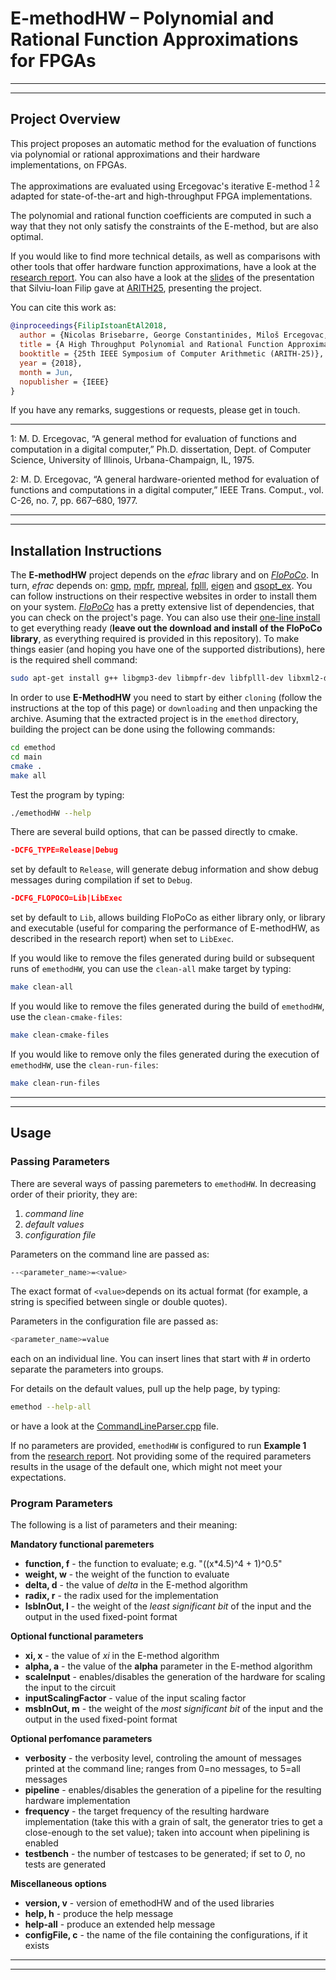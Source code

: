 # E-methodHW – Polynomial and Rational Function Approximations for FPGAs

***
***

## Project Overview

This project proposes an automatic method for the evaluation of functions via polynomial or rational approximations and their hardware implementations, on FPGAs.

The approximations are evaluated using Ercegovac's iterative E-method <sup>[1](#ref1)</sup>  <sup>[2](#ref2)</sup>  adapted for state-of-the-art and high-throughput FPGA implementations.

The polynomial and rational function coefficients are computed in such a way that they not only satisfy the constraints of the E-method, but are also optimal.

If you would like to find more technical details, as well as comparisons with other tools that offer hardware function approximations, have a look at the [research report]. You can also have a look at the [slides] of the presentation that Silviu-Ioan Filip gave at [ARITH25], presenting the project.

You can cite this work as:
```bibtex
@inproceedings{FilipIstoanEtAl2018,
  author = {Nicolas Brisebarre, George Constantinides, Miloš Ercegovac, Silviu-Ioan Filip, Matei Istoan, Jean-Michel Muller},
  title = {A High Throughput Polynomial and Rational Function Approximations Evaluator},
  booktitle = {25th IEEE Symposium of Computer Arithmetic (ARITH-25)},
  year = {2018},
  month = Jun,
  nopublisher = {IEEE}
}
```

If you have any remarks, suggestions or requests, please get in touch.

---

<a name="ref1">1</a>: M. D. Ercegovac, “A general method for evaluation of functions and computation in a digital computer,” Ph.D. dissertation, Dept. of Computer Science, University of Illinois, Urbana-Champaign, IL, 1975.

<a name="ref2">2</a>: M. D. Ercegovac, “A general hardware-oriented method for evaluation of functions and computations in a digital computer,” IEEE Trans. Comput., vol. C-26, no. 7, pp. 667–680, 1977.

[research report]: ./doc/e-metod_research_report.pdf
[slides]: ./doc/slides_arith2018_Silviu_Filip.pdf
[ARITH25]: http://www.ecs.umass.edu/arith-2018/

***
***

## Installation Instructions

The **E-methodHW** project depends on the *efrac* library and on *[FloPoCo]*.
In turn, *efrac* depends on: [gmp], [mpfr], [mpreal], [fplll], [eigen] and [qsopt_ex].
You can follow instructions on their respective websites in order to install them on your system.
*[FloPoCo]* has a pretty extensive list of dependencies, that you can check on the project's page. You can also use their [one-line install] to get everything ready (**leave out the download and install of the FloPoCo library**, as everything required is provided in this repository).
To make things easier (and hoping you have one of the supported distributions), here is the required shell command:
```sh
sudo apt-get install g++ libgmp3-dev libmpfr-dev libfplll-dev libxml2-dev bison libmpfi-dev flex cmake libboost-all-dev libgsl0-dev && wget https://gforge.inria.fr/frs/download.php/33151/sollya-4.1.tar.gz && tar xzf sollya-4.1.tar.gz && cd sollya-4.1/ && ./configure && make -j4 && sudo make install
```

[gmp]: https://gmplib.org/
[mpfr]: https://www.mpfr.org/
[mpreal]: www.holoborodko.com/pavel/mpfr/
[fplll]: https://github.com/fplll/fplll
[eigen]: https://eigen.tuxfamily.org/
[qsopt_ex]: https://github.com/jonls/qsopt-ex

[FloPoCo]: http://flopoco.gforge.inria.fr/
[one-line install]: http://flopoco.gforge.inria.fr/flopoco_installation.html

In order to use **E-MethodHW** you need to start by either `cloning` (follow the instructions at the top of this page) or `downloading` and then unpacking the archive.
Asuming that the extracted project is in the `emethod` directory,  building the project can be done using the following commands:

```sh
cd emethod
cd main
cmake .
make all
```

Test the program by typing:
```sh
./emethodHW --help
```

There are several build options, that can be passed directly to cmake.
```cmake
-DCFG_TYPE=Release|Debug
```
set by default to `Release`, will generate debug information and show debug messages during compilation if set to `Debug`.
```cmake
-DCFG_FLOPOCO=Lib|LibExec
```
set by default to `Lib`, allows building FloPoCo as either library only, or library and executable (useful for comparing the performance of E-methodHW, as described in the research report) when set to `LibExec`.

If you would like to remove the files generated during build or subsequent runs of `emethodHW`, you can use the `clean-all` make target by typing:
```sh
make clean-all
```
If you would like to remove the files generated during the build of `emethodHW`, use the `clean-cmake-files`:
```sh
make clean-cmake-files
```
If you would like to remove only the files generated during the execution of `emethodHW`, use the `clean-run-files`:
```sh
make clean-run-files
```

***
***

## Usage

### Passing Parameters

There are several ways of passing paremeters to `emethodHW`. In decreasing order of their priority, they are:
   1. *command line*
   2. *default values*
   3. *configuration file*

Parameters on the command line are passed as:
```sh
--<parameter_name>=<value>
```
The exact format of `<value>`depends on its actual format (for example, a string is specified between single or double quotes).

Parameters in the configuration file are passed as:
```sh
<parameter_name>=value
```
each on an individual line. You can insert lines that start with *#* in orderto separate the parameters into groups.

For details on the default values,  pull up the help page, by typing:
```sh
emethod --help-all
```
or have a look at the [CommandLineParser.cpp] file.

If no parameters are provided, `emethodHW` is configured to run **Example 1** from the [research report].
Not providing some of the required parameters results in the usage of the default one, which might not meet your expectations.

[CommandLineParser.cpp]: ./main/CommandLineParser.cpp

### Program Parameters

The following is a list of parameters and their meaning:
	
**Mandatory functional paremeters**
- **function, f** - the function to evaluate; e.g. "((x*4.5)^4 + 1)^0.5"
- **weight, w** - the weight of the function to evaluate
- **delta, d** - the value of *delta* in the E-method algorithm
- **radix, r** - the radix used for the implementation
- **lsbInOut, l** - the weight of the *least significant bit* of the input and the output in the used fixed-point format

**Optional functional parameters**
- **xi, x** - the value of *xi* in the E-method algorithm
- **alpha, a** - the value of the **alpha** parameter in the E-method algorithm
- **scaleInput** - enables/disables the generation of the hardware for scaling the input to the circuit
- **inputScalingFactor** - value of the input scaling factor
- **msbInOut, m** - the weight of the *most significant bit* of the input and the output in the used fixed-point format

**Optional perfomance parameters**
- **verbosity** - the verbosity level, controling the amount of messages printed at the command line; ranges from 0=no messages, to 5=all messages
- **pipeline** - enables/disables the generation of a pipeline for the resulting hardware implementation
- **frequency** - the target frequency of the resulting hardware implementation (take this with a grain of salt, the generator tries to get a close-enough to the set value); taken into account when pipelining is enabled
- **testbench** - the number of testcases to be generated; if set to *0*, no tests are generated

**Miscellaneous options**
- **version, v** - version of emethodHW and of the used libraries
- **help, h** - produce the help message
- **help-all** - produce an extended help message
- **configFile, c** - the name of the file containing the configurations, if it exists

***
***